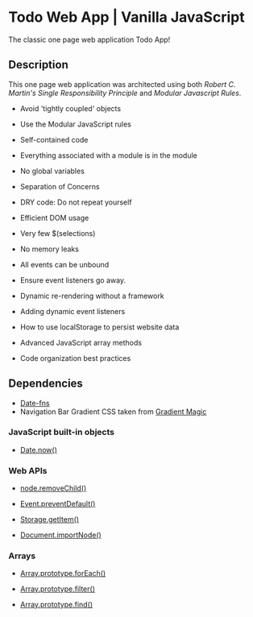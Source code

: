 # Todo Web App | Vanilla JavaScript

The classic one page web application Todo App!

## Description

This one page web application was architected using both _Robert C. Martin's Single Responsibility Principle_ and _Modular Javascript Rules_.

- Avoid 'tightly coupled' objects
- Use the Modular JavaScript rules
- Self-contained code
- Everything associated with a module is in the module
- No global variables

- Separation of Concerns
- DRY code: Do not repeat yourself

- Efficient DOM usage
- Very few $(selections)

- No memory leaks
- All events can be unbound
- Ensure event listeners go away.

- Dynamic re-rendering without a framework
- Adding dynamic event listeners
- How to use localStorage to persist website data
- Advanced JavaScript array methods
- Code organization best practices

## Dependencies

- [Date-fns](https://github.com/date-fns/date-fns)
- Navigation Bar Gradient CSS taken from [Gradient Magic](https://www.gradientmagic.com/)

### JavaScript built-in objects

- [Date.now()](https://developer.mozilla.org/en-US/docs/Web/JavaScript/Reference/Global_Objects/Date/now)

### Web APIs

- [node.removeChild()](https://developer.mozilla.org/en-US/docs/Web/API/Node/removeChild)

- [Event.preventDefault()](https://developer.mozilla.org/en-US/docs/Web/API/Event/preventDefault)

- [Storage.getItem()](https://developer.mozilla.org/en-US/docs/Web/API/Storage/getItem)

- [Document.importNode()](https://developer.mozilla.org/en-US/docs/Web/API/Document/importNode)

### Arrays

- [Array.prototype.forEach()](https://developer.mozilla.org/en-US/docs/Web/JavaScript/Reference/Global_Objects/Array/forEach)

- [Array.prototype.filter()](https://developer.mozilla.org/en-US/docs/Web/JavaScript/Reference/Global_Objects/Array/filter)

- [Array.prototype.find()](https://developer.mozilla.org/en-US/docs/Web/JavaScript/Reference/Global_Objects/Array/find)
